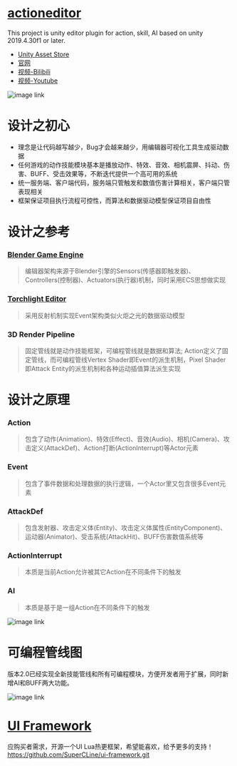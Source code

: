 # [actioneditor](https://github.com/SuperCLine-ActionEditor)
This project is unity editor plugin for action, skill, AI based on unity 2019.4.30f1 or later.

- [Unity Asset Store](https://assetstore.unity.com/packages/tools/game-toolkits/cline-action-editor-3-207096)
- [官网](https://supercline.com/game/tool-action/actioneditor.html)
- [视频-Bilibili](https://www.bilibili.com/video/BV1DT4y197U7?share_source=copy_web)
- [视频-Youtube](https://youtu.be/Zw1G_E5CX1U)

![image link](actioneditor.png)

# 设计之初心 #
  - 理念是让代码越写越少，Bug才会越来越少，用编辑器可视化工具生成驱动数据
  - 任何游戏的动作技能模块基本是播放动作、特效、音效、相机震屏、抖动、伤害、BUFF、受击效果等，不断迭代提供一个高可用的系统
  - 统一服务端、客户端代码，服务端只管触发和数值伤害计算相关，客户端只管表现相关
  - 框架保证项目执行流程可控性，而算法和数据驱动模型保证项目自由性

# 设计之参考 #
### [Blender Game Engine](https://archive.blender.org/wiki/index.php/Doc:2.6/Manual/Game_Engine/) 
> 编辑器架构来源于Blender引擎的Sensors(传感器即触发器)、Controllers(控制器)、Actuators(执行器)机制，同时采用ECS思想做实现

### [Torchlight Editor](https://torchlight.4fansites.de/download,10010,TorchED_Editor.html)
> 采用反射机制实现Event架构类似火炬之光的数据驱动模型

### 3D Render Pipeline
> 固定管线就是动作技能框架，可编程管线就是数据和算法; Action定义了固定管线，而可编程管线Vertex Shader即Event的派生机制，Pixel Shader即Attack Entity的派生机制和各种运动插值算法派生实现

# 设计之原理 #
### Action
> 包含了动作(Animation)、特效(Effect)、音效(Audio)、相机(Camera)、攻击定义(AttackDef)、Action打断(ActionInterrupt)等Actor元素
### Event
> 包含了事件数据和处理数据的执行逻辑，一个Actor里又包含很多Event元素
### AttackDef
> 包含发射器、攻击定义体(Entity)、攻击定义体属性(EntityComponent)、运动器(Animator)、受击系统(AttackHit)、BUFF伤害数值系统等
### ActionInterrupt
> 本质是当前Action允许被其它Action在不同条件下的触发
### AI
> 本质是基于是一组Action在不同条件下的触发

![image link](actioneditor_design.png)

# 可编程管线图 #
版本2.0已经实现全新技能管线和所有可编程模块，方便开发者用于扩展，同时新增AI和BUFF两大功能。

![image link](actioneditor_shader.png)

# [UI Framework](https://github.com/SuperCLine/ui-framework.git) #
应购买者需求，开源一个UI Lua热更框架，希望能喜欢，给予更多的支持！https://github.com/SuperCLine/ui-framework.git

